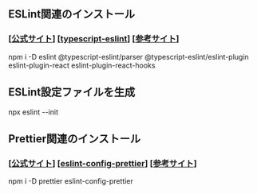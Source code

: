 ## ESLint関連のインストール
### [[公式サイト](https://eslint.org/)] [[typescript-eslint](https://github.com/typescript-eslint/typescript-eslint/blob/main/docs/README.md)] [[参考サイト](https://zenn.dev/longbridge/articles/ae3aa36cf17d73)]
npm i -D eslint @typescript-eslint/parser @typescript-eslint/eslint-plugin eslint-plugin-react eslint-plugin-react-hooks
## ESLint設定ファイルを生成
npx eslint --init
## Prettier関連のインストール
### [[公式サイト](https://prettier.io/)] [[eslint-config-prettier](https://github.com/prettier/eslint-config-prettier/blob/main/README.md)] [[参考サイト](https://qiita.com/yuma-ito-bd/items/cca7490fd7e300bbf169#prettier%E3%81%AE%E3%82%A4%E3%83%B3%E3%82%B9%E3%83%88%E3%83%BC%E3%83%AB)]
npm i -D prettier eslint-config-prettier
